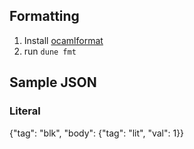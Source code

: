 ## Formatting
1. Install [ocamlformat](https://github.com/ocaml-ppx/ocamlformat#installation)
2. run `dune fmt`

## Sample JSON
### Literal
{"tag": "blk", "body": {"tag": "lit", "val": 1}}

